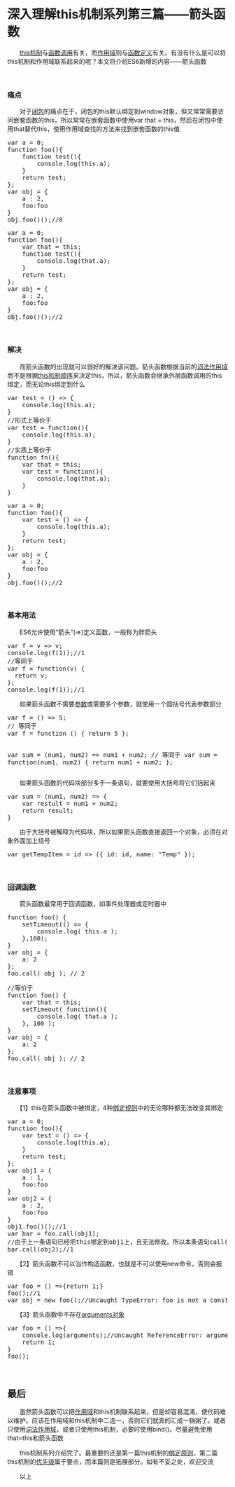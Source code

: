 # 深入理解this机制系列第三篇——箭头函数

　　[this机制](http://www.cnblogs.com/xiaohuochai/p/5735901.html)与[函数调用](http://www.cnblogs.com/xiaohuochai/p/5702813.html#anchor3)有关，而[作用域](http://www.cnblogs.com/xiaohuochai/p/5699739.html)则与[函数定义](http://www.cnblogs.com/xiaohuochai/p/5702813.html#anchor1)有关。有没有什么是可以将this机制和作用域联系起来的呢？本文将介绍ES6新增的内容&mdash;&mdash;箭头函数

&nbsp;

### 痛点

　　对于[闭包](http://www.cnblogs.com/xiaohuochai/p/5728577.html)的痛点在于，闭包的this默认绑定到window对象，但又常常需要访问嵌套函数的this，所以常常在嵌套函数中使用var that = this，然后在闭包中使用that替代this，使用作用域查找的方法来找到嵌套函数的this值&nbsp;

<div class="cnblogs_code">
<pre>var a = 0;
function foo(){
    function test(){
        console.log(this.a);
    }
    return test;
};
var obj = {
    a : 2,
    foo:foo
}
obj.foo()();//0</pre>
</div>
<div class="cnblogs_code">
<pre>var a = 0;
function foo(){
    var that = this;
    function test(){
        console.log(that.a);
    }
    return test;
};
var obj = {
    a : 2,
    foo:foo
}
obj.foo()();//2</pre>
</div>

&nbsp;

### 解决

　　而箭头函数的出现就可以很好的解决该问题。箭头函数根据当前的[词法作用域](http://www.cnblogs.com/xiaohuochai/p/5700095.html)而不是根据[this机制顺序](http://www.cnblogs.com/xiaohuochai/p/5737435.html)来决定this，所以，箭头函数会继承外层函数调用的this绑定，而无论this绑定到什么

<div class="cnblogs_code">
<pre>var test = () =&gt; {
    console.log(this.a);
}
//形式上等价于
var test = function(){
    console.log(this.a);
}
//实质上等价于
function fn(){
    var that = this;
    var test = function(){
        console.log(that.a);
    }
}</pre>
</div>
<div class="cnblogs_code">
<pre>var a = 0;
function foo(){
    var test = () =&gt; {
        console.log(this.a);
    }
    return test;
};
var obj = {
    a : 2,
    foo:foo
}
obj.foo()();//2</pre>
</div>

&nbsp;

### 基本用法

　　ES6允许使用&ldquo;箭头&rdquo;(=&gt;)定义函数，一般称为胖箭头

<div class="cnblogs_code">
<pre>var f = v =&gt; v;
console.log(f(1));//1
//等同于
var f = function(v) {
  return v;
};
console.log(f(1));//1</pre>
</div>

　　如果箭头函数不需要[参数](http://www.cnblogs.com/xiaohuochai/p/5706289.html)或需要多个参数，就使用一个圆括号代表参数部分

<div class="cnblogs_code">
<pre>var f = () =&gt; 5;
// 等同于
var f = function () { return 5 };

var sum = (num1, num2) =&gt; num1 + num2;
// 等同于
var sum = function(num1, num2) {
  return num1 + num2;
};</pre>
</div>

　　如果箭头函数的代码块部分多于一条语句，就要使用大括号将它们括起来

<div class="cnblogs_code">
<pre>var sum = (num1, num2) =&gt; { 
    var restult = num1 + num2;
    return result; 
}</pre>
</div>

　　由于大括号被解释为代码块，所以如果箭头函数直接返回一个对象，必须在对象外面加上括号

<div class="cnblogs_code">
<pre>var getTempItem = id =&gt; ({ id: id, name: "Temp" });</pre>
</div>

&nbsp;

### 回调函数

　　箭头函数最常用于回调函数，如事件处理器或定时器中

<div class="cnblogs_code">
<pre>function foo() {
    setTimeout(() =&gt; {
        console.log( this.a );
    },100);
}
var obj = {
    a: 2
};
foo.call( obj ); // 2</pre>
</div>
<div class="cnblogs_code">
<pre>//等价于
function foo() {
    var that = this; 
    setTimeout( function(){
        console.log( that.a );
    }, 100 );
}
var obj = {
    a: 2
};
foo.call( obj ); // 2</pre>
</div>

&nbsp;

### 注意事项

　　【1】this在箭头函数中被绑定，4种[绑定规则](http://www.cnblogs.com/xiaohuochai/p/5735901.html)中的无论哪种都无法改变其绑定

<div class="cnblogs_code">
<pre>var a = 0;
function foo(){
    var test = () =&gt; {
        console.log(this.a);
    }
    return test;
};
var obj1 = {
    a : 1,
    foo:foo
}
var obj2 = {
    a : 2,
    foo:foo    
}
obj1.foo()();//1
var bar = foo.call(obj1);
//由于上一条语句已经把this绑定到obj1上，且无法修改。所以本条语句call(obj2)无效，返回的值是obj1.a的值1
bar.call(obj2);//1</pre>
</div>

　　【2】箭头函数不可以当作构造函数，也就是不可以使用new命令，否则会报错

<div class="cnblogs_code">
<pre>var foo = () =&gt;{return 1;}
foo();//1
var obj = new foo();//Uncaught TypeError: foo is not a constructor</pre>
</div>

　　【3】箭头函数中不存在[arguments对象](http://www.cnblogs.com/xiaohuochai/p/5706289.html#anchor1)

<div class="cnblogs_code">
<pre>var foo = () =&gt;{
    console.log(arguments);//Uncaught ReferenceError: arguments is not defined
    return 1;
}
foo();</pre>
</div>

&nbsp;

## 最后

 　　虽然箭头函数可以把[作用域](http://www.cnblogs.com/xiaohuochai/p/5699739.html)和this机制联系起来，但是却容易混淆，使代码难以维护。应该在作用域和this机制中二选一，否则它们就真的汇成一锅粥了。或者只使用[词法作用域](http://www.cnblogs.com/xiaohuochai/p/5700095.html#anchor1)，或者只使用this机制，必要时使用bind()。尽量避免使用that=this和箭头函数


　　this机制系列介绍完了。最重要的还是第一篇this机制的[绑定原则](http://www.cnblogs.com/xiaohuochai/p/5735901.html)，第二篇this机制的[优先级](http://www.cnblogs.com/xiaohuochai/p/5737435.html)属于要点，而本篇则是拓展部分。如有不妥之处，欢迎交流

　　以上
